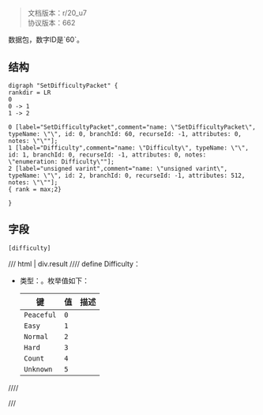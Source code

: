 # <!-- md:samp SetDifficultyPacket -->

> 文档版本：r/20_u7<br/>协议版本：662

<!-- md:samp SetDifficultyPacket -->数据包，数字ID是`60`。

## 结构

```viz
digraph "SetDifficultyPacket" {
rankdir = LR
0
0 -> 1
1 -> 2

0 [label="SetDifficultyPacket",comment="name: \"SetDifficultyPacket\", typeName: \"\", id: 0, branchId: 60, recurseId: -1, attributes: 0, notes: \"\""];
1 [label="Difficulty",comment="name: \"Difficulty\", typeName: \"\", id: 1, branchId: 0, recurseId: -1, attributes: 0, notes: \"enumeration: Difficulty\""];
2 [label="unsigned varint",comment="name: \"unsigned varint\", typeName: \"\", id: 2, branchId: 0, recurseId: -1, attributes: 512, notes: \"\""];
{ rank = max;2}

}

```

## 字段

```title='SetDifficultyPacket'
[difficulty]
```

/// html | div.result
//// define
Difficulty：<!-- md:samp unsigned varint -->

- 类型：<!-- md:samp unsigned varint -->。枚举值如下：

  |键|值|描述|
  |---|---|---|
  |`Peaceful`|`0`||
  |`Easy`|`1`||
  |`Normal`|`2`||
  |`Hard`|`3`||
  |`Count`|`4`||
  |`Unknown`|`5`||



////

///

